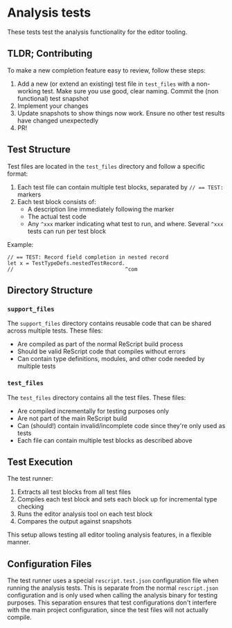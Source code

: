 # Analysis tests

These tests test the analysis functionality for the editor tooling.

## TLDR; Contributing

To make a new completion feature easy to review, follow these steps:

1. Add a new (or extend an existing) test file in `test_files` with a non-working test. Make sure you use good, clear naming. Commit the (non functional) test snapshot
2. Implement your changes
3. Update snapshots to show things now work. Ensure no other test results have changed unexpectedly
4. PR!

## Test Structure

Test files are located in the `test_files` directory and follow a specific format:

1. Each test file can contain multiple test blocks, separated by `// == TEST:` markers
2. Each test block consists of:
   - A description line immediately following the marker
   - The actual test code
   - Any `^xxx` marker indicating what test to run, and where. Several `^xxx` tests can run per test block

Example:

```rescript
// == TEST: Record field completion in nested record
let x = TestTypeDefs.nestedTestRecord.
//                                    ^com
```

## Directory Structure

### `support_files`

The `support_files` directory contains reusable code that can be shared across multiple tests. These files:

- Are compiled as part of the normal ReScript build process
- Should be valid ReScript code that compiles without errors
- Can contain type definitions, modules, and other code needed by multiple tests

### `test_files`

The `test_files` directory contains all the test files. These files:

- Are compiled incrementally for testing purposes only
- Are not part of the main ReScript build
- Can (should!) contain invalid/incomplete code since they're only used as tests
- Each file can contain multiple test blocks as described above

## Test Execution

The test runner:

1. Extracts all test blocks from all test files
2. Compiles each test block and sets each block up for incremental type checking
3. Runs the editor analysis tool on each test block
4. Compares the output against snapshots

This setup allows testing all editor tooling analysis features, in a flexible manner.

## Configuration Files

The test runner uses a special `rescript.test.json` configuration file when running the analysis tests. This is separate from the normal `rescript.json` configuration and is only used when calling the analysis binary for testing purposes. This separation ensures that test configurations don't interfere with the main project configuration, since the test files will not actually compile.
